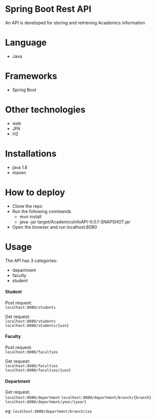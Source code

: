 # Spring Boot Rest API

An API is developed for storing and retrieving Academics information

# Language

* Java

# Frameworks

* Spring Boot

# Other technologies

 * web
 * JPA
 * H2

# Installations

* java 1.8
* maven

# How to deploy

* Clone the repo  
* Run the following commands
    * mvn install
    * java -jar target/AcademicsInfoAPI-0.0.1-SNAPSHOT.jar
* Open the browser and run localhost:8080

# Usage

The API has 3 categories:

* department
* faculty
* student

#### Student

Post request:  
`localhost:8080/students`

Get request:  
`localhost:8080/students`       
`localhost:8080/students/{usn}`


#### Faculty

Post request:  
`localhost:8080/faculties`

Get request:  
`localhost:8080/faculties`  
`localhost:8080/faculties/{usn}`

####  Department

Get request:  
`localhost:8080/department`
`localhost:8080/department/branch/{branch}`  
`localhost:8080/department/year/{year}`


eg: `localhost:8080/department/branch/ise`
